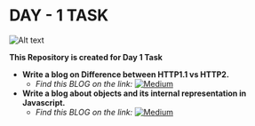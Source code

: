 # **DAY - 1 TASK**

![Alt text](https://miro.medium.com/v2/resize:fit:1100/format:webp/1*xeTlmunl2AIdGfA2aOkO1w.png)

**This Repository is created for Day 1 Task**


+ **Write a blog on Difference between HTTP1.1 vs HTTP2.**
    + *Find this BLOG on the link:*  [![Medium](https://img.shields.io/badge/Medium-12100E?style=for-the-badge&logo=medium&logoColor=white)](https://medium.com/@rharshva/difference-between-http1-1-vs-http2-ba724ca2a7cb) 
+ **Write a blog about objects and its internal representation in Javascript.** 
    + *Find this BLOG on the link:* [![Medium](https://img.shields.io/badge/Medium-12100E?style=for-the-badge&logo=medium&logoColor=white)](https://medium.com/@rharshva/objects-and-its-internal-representation-in-javascript-e8a7f6a70cb6)
    
